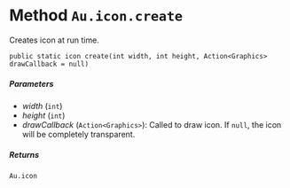 # Method `Au.icon.create`

Creates icon at run time.

```
public static icon create(int width, int height, Action<Graphics> drawCallback = null)
```

##### Parameters

- *width*  (`int`)
- *height*  (`int`)
- *drawCallback*  (`Action<Graphics>`):
    Called to draw icon. If `null`, the icon will be completely transparent.

##### Returns

`Au.icon`